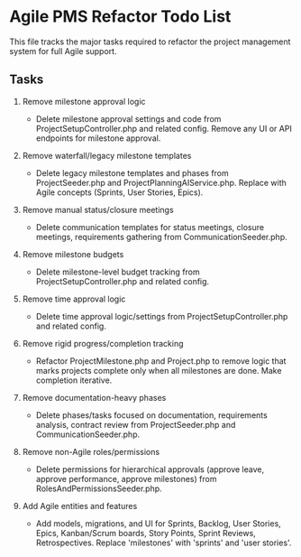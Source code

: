 # Agile PMS Refactor Todo List

This file tracks the major tasks required to refactor the project management system for full Agile support.

## Tasks

1. Remove milestone approval logic
   - Delete milestone approval settings and code from ProjectSetupController.php and related config. Remove any UI or API endpoints for milestone approval.

2. Remove waterfall/legacy milestone templates
   - Delete legacy milestone templates and phases from ProjectSeeder.php and ProjectPlanningAIService.php. Replace with Agile concepts (Sprints, User Stories, Epics).

3. Remove manual status/closure meetings
   - Delete communication templates for status meetings, closure meetings, requirements gathering from CommunicationSeeder.php.

4. Remove milestone budgets
   - Delete milestone-level budget tracking from ProjectSetupController.php and related config.

5. Remove time approval logic
   - Delete time approval logic/settings from ProjectSetupController.php and related config.

6. Remove rigid progress/completion tracking
   - Refactor ProjectMilestone.php and Project.php to remove logic that marks projects complete only when all milestones are done. Make completion iterative.

7. Remove documentation-heavy phases
   - Delete phases/tasks focused on documentation, requirements analysis, contract review from ProjectSeeder.php and CommunicationSeeder.php.

8. Remove non-Agile roles/permissions
   - Delete permissions for hierarchical approvals (approve leave, approve performance, approve milestones) from RolesAndPermissionsSeeder.php.

9. Add Agile entities and features
   - Add models, migrations, and UI for Sprints, Backlog, User Stories, Epics, Kanban/Scrum boards, Story Points, Sprint Reviews, Retrospectives. Replace 'milestones' with 'sprints' and 'user stories'.

